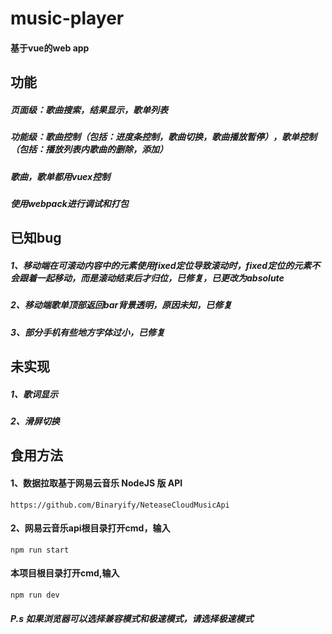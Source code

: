 # music-player
#### 基于vue的web app

## 功能
##### 页面级：歌曲搜索，结果显示，歌单列表
##### 功能级：歌曲控制（包括：进度条控制，歌曲切换，歌曲播放暂停），歌单控制（包括：播放列表内歌曲的删除，添加）
##### 歌曲，歌单都用vuex控制
##### 使用webpack进行调试和打包

## 已知bug
##### 1、移动端在可滚动内容中的元素使用fixed定位导致滚动时，fixed定位的元素不会跟着一起移动，而是滚动结束后才归位，已修复，已更改为absolute
##### 2、移动端歌单顶部返回bar背景透明，原因未知，已修复
##### 3、部分手机有些地方字体过小，已修复

## 未实现
##### 1、歌词显示
##### 2、滑屏切换

## 食用方法
#### 1、数据拉取基于**网易云音乐 NodeJS 版 API**
```
https://github.com/Binaryify/NeteaseCloudMusicApi
```
#### 2、网易云音乐api根目录打开cmd，输入
```
npm run start
```

#### 本项目根目录打开cmd,输入
```
npm run dev
```
##### P.s 如果浏览器可以选择兼容模式和极速模式，请选择极速模式
